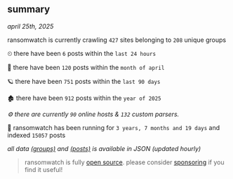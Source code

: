 
## summary
_april 25th, 2025_

ransomwatch is currently crawling `427` sites belonging to `208` unique groups

⏲ there have been `6` posts within the `last 24 hours`

🦈 there have been `120` posts within the `month of april`

🪐 there have been `751` posts within the `last 90 days`

🏚 there have been `912` posts within the `year of 2025`

_⚙️ there are currently `90` online hosts & `132` custom parsers._

🦕 ransomwatch has been running for `3 years, 7 months and 19 days` and indexed `15057` posts

_all data  [(groups)](http://ransomwhat.telemetry.ltd/groups) and [(posts)](http://ransomwhat.telemetry.ltd/posts) is available in JSON (updated hourly)_

> ransomwatch is fully [open source](https://github.com/joshhighet/ransomwatch#ransomwatch--). please consider [sponsoring](https://github.com/sponsors/joshhighet) if you find it useful!
